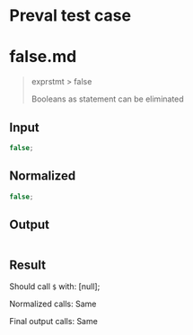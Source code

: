 # Preval test case

# false.md

> exprstmt > false
>
> Booleans as statement can be eliminated

## Input

`````js filename=intro
false;
`````

## Normalized

`````js filename=intro
false;
`````

## Output

`````js filename=intro

`````

## Result

Should call `$` with:
[null];

Normalized calls: Same

Final output calls: Same
